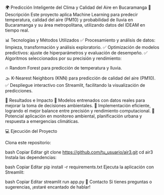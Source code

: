 🌍 Predicción Inteligente del Clima y Calidad del Aire en Bucaramanga
📌 Descripción
Este proyecto aplica Machine Learning para predecir temperatura, calidad del aire (PM10) y probabilidad de lluvia en Bucaramanga y su área metropolitana, utilizando datos del IDEAM en tiempo real.

📊 Tecnologías y Métodos Utilizados
✅ Procesamiento y análisis de datos: limpieza, transformación y análisis exploratorio.
✅ Optimización de modelos predictivos: ajuste de hiperparámetros y evaluación de desempeño.
✅ Algoritmos seleccionados por su precisión y rendimiento:

🔥 Random Forest para predicción de temperatura y lluvia.

🌫 K-Nearest Neighbors (KNN) para predicción de calidad del aire (PM10).
✅ Despliegue interactivo con Streamlit, facilitando la visualización de predicciones.

🚀 Resultados e Impacto
🔹 Modelos entrenados con datos reales para mejorar la toma de decisiones ambientales.
🔹 Implementación eficiente, logrando el mejor balance entre precisión y rendimiento computacional.
🔹 Potencial aplicación en monitoreo ambiental, planificación urbana y respuesta a emergencias climáticas.

💻 Ejecución del Proyecto

Clona este repositorio:

bash
Copiar
Editar
git clone https://github.com/tu_usuario/air3.git
cd air3
Instala las dependencias:

bash
Copiar
Editar
pip install -r requirements.txt
Ejecuta la aplicación con Streamlit:

bash
Copiar
Editar
streamlit run app.py
📎 Contacto
Si tienes preguntas o sugerencias, ¡estaré encantado de hablar! 
